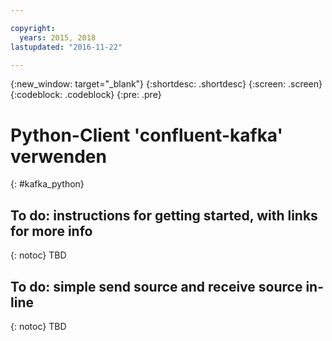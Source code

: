 ```yaml
---

copyright:
  years: 2015, 2018
lastupdated: "2016-11-22"

---
```


{:new_window: target="_blank"}
{:shortdesc: .shortdesc}
{:screen: .screen}
{:codeblock: .codeblock}
{:pre: .pre}

# Python-Client 'confluent-kafka' verwenden
{: #kafka_python}

## To do: instructions for getting started, with links for more info
{: notoc}
TBD

## To do: simple send source and receive source in-line
{: notoc}
TBD
